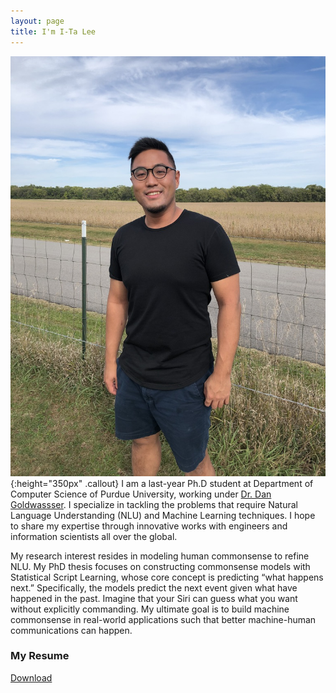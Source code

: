 ```yaml
---
layout: page
title: I'm I-Ta Lee
---
```


![AboutMe](images/about.jpg){:height="350px" .callout}
I am a last-year Ph.D student at Department of Computer Science of Purdue University, working under [Dr. Dan Goldwassser](https://www.cs.purdue.edu/homes/dgoldwas/). I specialize in tackling the problems that require Natural Language Understanding (NLU) and Machine Learning techniques. I hope to share my expertise through innovative works with engineers and information scientists all over the global.

My research interest resides in modeling human commonsense to refine NLU. My PhD thesis focuses on constructing commonsense models with Statistical Script Learning, whose core concept is predicting “what happens next.” Specifically, the models predict the next event given what have happened in the past. Imagine that your Siri can guess what you want without explicitly commanding. My ultimate goal is to build machine commonsense in real-world applications such that better machine-human communications can happen.

### My Resume

[Download](/download/resume.pdf)
